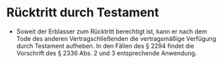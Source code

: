 # Rücktritt durch Testament

- Soweit der Erblasser zum Rücktritt berechtigt ist, kann er nach dem Tode des anderen Vertragschließenden die vertragsmäßige Verfügung durch Testament aufheben. In den Fällen des § 2294 findet die Vorschrift des § 2336 Abs. 2 und 3 entsprechende Anwendung.

